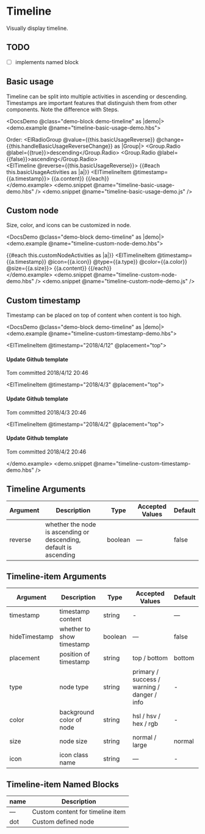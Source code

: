 <!-- markdownlint-disable MD033 -->
# Timeline

Visually display timeline.

## TODO

* [ ] implements named block

## Basic usage

Timeline can be split into multiple activities in ascending or descending. Timestamps are important features that distinguish them from other components. Note the difference with Steps.

<DocsDemo @class="demo-block demo-timeline" as |demo|>
    <demo.example @name="timeline-basic-usage-demo.hbs">
      <div class="block">
        <div class="radio">
          Order:
          <ElRadioGroup @value={{this.basicUsageReverse}} @change={{this.handleBasicUsageReverseChange}} as |Group|>
            <Group.Radio @label={{true}}>descending</Group.Radio>
            <Group.Radio @label={{false}}>ascending</Group.Radio>
          </ElRadioGroup>
        </div>
        <ElTimeline @reverse={{this.basicUsageReverse}}>
          {{#each this.basicUsageActivities as |a|}}
          <ElTimelineItem @timestamp={{a.timestamp}}>
            {{a.content}}
          </ElTimelineItem>
          {{/each}}
        </ElTimeline>
      </div>
    </demo.example>
    <demo.snippet @name="timeline-basic-usage-demo.hbs" />
    <demo.snippet @name="timeline-basic-usage-demo.js" />
</DocsDemo>

## Custom node

Size, color, and icons can be customized in node.

<DocsDemo @class="demo-block demo-timeline" as |demo|>
    <demo.example @name="timeline-custom-node-demo.hbs">
      <div class="block">
        <ElTimeline>
          {{#each this.customNodeActivities as |a|}}
          <ElTimelineItem @timestamp={{a.timestamp}} @icon={{a.icon}} @type={{a.type}} @color={{a.color}} @size={{a.size}}>
            {{a.content}}
          </ElTimelineItem>
          {{/each}}
        </ElTimeline>
      </div>
    </demo.example>
    <demo.snippet @name="timeline-custom-node-demo.hbs" />
    <demo.snippet @name="timeline-custom-node-demo.js" />
</DocsDemo>

## Custom timestamp

Timestamp can be placed on top of content when content is too high.

<DocsDemo @class="demo-block demo-timeline" as |demo|>
    <demo.example @name="timeline-custom-timestamp-demo.hbs">
      <div class="block">
        <ElTimeline>
          <ElTimelineItem @timestamp="2018/4/12" @placement="top">
            <ElCard>
              <h4>Update Github template</h4>
              <p>Tom committed 2018/4/12 20:46</p>
            </ElCard>
          </ElTimelineItem>
          <ElTimelineItem @timestamp="2018/4/3" @placement="top">
            <ElCard>
              <h4>Update Github template</h4>
              <p>Tom committed 2018/4/3 20:46</p>
            </ElCard>
          </ElTimelineItem>
          <ElTimelineItem @timestamp="2018/4/2" @placement="top">
            <ElCard>
              <h4>Update Github template</h4>
              <p>Tom committed 2018/4/2 20:46</p>
            </ElCard>
          </ElTimelineItem>
        </ElTimeline>
      </div>
    </demo.example>
    <demo.snippet @name="timeline-custom-timestamp-demo.hbs" />
</DocsDemo>

## Timeline Arguments

| Argument | Description                                                       | Type    | Accepted Values | Default |
| -------- | ----------------------------------------------------------------- | ------- | --------------- | ------- |
| reverse  | whether the node is ascending or descending, default is ascending | boolean | —               | false   |

## Timeline-item Arguments

| Argument      | Description               | Type    | Accepted Values                             | Default |
| ------------- | ------------------------- | ------- | ------------------------------------------- | ------- |
| timestamp     | timestamp content         | string  | -                                           | —       |
| hideTimestamp | whether to show timestamp | boolean | —                                           | false   |
| placement     | position of timestamp     | string  | top / bottom                                | bottom  |
| type          | node type                 | string  | primary / success / warning / danger / info | -       |
| color         | background color of node  | string  | hsl / hsv / hex / rgb                       | -       |
| size          | node size                 | string  | normal / large                              | normal  |
| icon          | icon class name           | string  | —                                           | -       |

## Timeline-item Named Blocks

| name | Description                      |
| ---- | -------------------------------- |
| —    | Custom content for timeline item |
| dot  | Custom defined node              |
